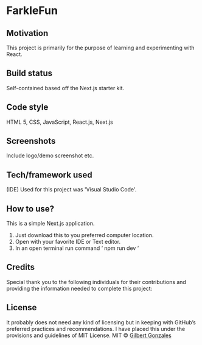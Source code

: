 # FarkleFun
## Motivation
This project is primarily for the purpose of learning and experimenting with React. 
## Build status
Self-contained based off the Next.js starter kit. 
## Code style
HTML 5, CSS, JavaScript, React.js, Next.js
## Screenshots
Include logo/demo screenshot etc.
## Tech/framework used
(IDE) Used for this project was 'Visual Studio Code'.
## How to use?
This is a simple Next.js application. 
1.	Just download this to you preferred computer location.  
2.	Open with your favorite IDE or Text editor.
3.	In an open terminal run command ‘ npm run dev ‘
## Credits
Special thank you to the following individuals for their contributions and providing the information needed to complete this project:  

## License
It probably does not need any kind of licensing but in keeping with GitHub’s preferred practices and recommendations. I have placed this under the provisions and guidelines of MIT License. 
MIT © [Gilbert Gonzales]()
